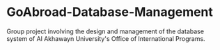 # GoAbroad-Database-Management
Group project involving the design and management of the database system of Al Akhawayn University's Office of International Programs.
